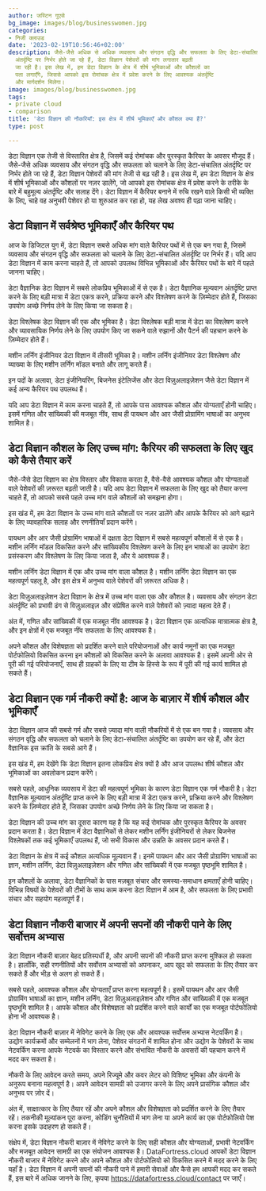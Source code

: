 ```yaml
---
author: जस्टिन गुएसे
bg_image: images/blog/businesswomen.jpg
categories:
- निजी क्लाउड
date: '2023-02-19T10:56:46+02:00'
description: जैसे-जैसे अधिक से अधिक व्यवसाय और संगठन वृद्धि और सफलता के लिए डेटा-संचालित
  अंतर्दृष्टि पर निर्भर होते जा रहे हैं, डेटा विज्ञान पेशेवरों की मांग लगातार बढ़ती
  जा रही है। इस लेख में, हम डेटा विज्ञान के क्षेत्र में शीर्ष भूमिकाओं और कौशलों का
  पता लगाएँगे, जिससे आपको इस रोमांचक क्षेत्र में प्रवेश करने के लिए आवश्यक अंतर्दृष्टि
  और मार्गदर्शन मिलेगा।
image: images/blog/businesswomen.jpg
tags:
- private cloud
- comparison
title: 'डेटा विज्ञान की नौकरियाँ: इस क्षेत्र में शीर्ष भूमिकाएँ और कौशल क्या हैं?'
type: post

---
```

डेटा विज्ञान एक तेजी से विस्तारित क्षेत्र है, जिसमें कई रोमांचक और पुरस्कृत कैरियर के अवसर मौजूद हैं। जैसे-जैसे अधिक व्यवसाय और संगठन वृद्धि और सफलता को चलाने के लिए डेटा-संचालित अंतर्दृष्टि पर निर्भर होते जा रहे हैं, डेटा विज्ञान पेशेवरों की मांग तेजी से बढ़ रही है। इस लेख में, हम डेटा विज्ञान के क्षेत्र में शीर्ष भूमिकाओं और कौशलों पर नज़र डालेंगे, जो आपको इस रोमांचक क्षेत्र में प्रवेश करने के तरीके के बारे में बहुमूल्य अंतर्दृष्टि और सलाह देंगे। डेटा विज्ञान में कैरियर बनाने में रुचि रखने वाले किसी भी व्यक्ति के लिए, चाहे वह अनुभवी पेशेवर हो या शुरुआत कर रहा हो, यह लेख अवश्य ही पढ़ा जाना चाहिए।

## डेटा विज्ञान में सर्वश्रेष्ठ भूमिकाएँ और कैरियर पथ

आज के डिजिटल युग में, डेटा विज्ञान सबसे अधिक मांग वाले कैरियर पथों में से एक बन गया है, जिसमें व्यवसाय और संगठन वृद्धि और सफलता को चलाने के लिए डेटा-संचालित अंतर्दृष्टि पर निर्भर हैं। यदि आप डेटा विज्ञान में काम करना चाहते हैं, तो आपको उपलब्ध विभिन्न भूमिकाओं और कैरियर पथों के बारे में पहले जानना चाहिए।

डेटा वैज्ञानिक डेटा विज्ञान में सबसे लोकप्रिय भूमिकाओं में से एक है। डेटा वैज्ञानिक मूल्यवान अंतर्दृष्टि प्राप्त करने के लिए बड़ी मात्रा में डेटा एकत्र करने, प्रक्रिया करने और विश्लेषण करने के ज़िम्मेदार होते हैं, जिसका उपयोग अच्छे निर्णय लेने के लिए किया जा सकता है।

डेटा विश्लेषक डेटा विज्ञान की एक और भूमिका है। डेटा विश्लेषक बड़ी मात्रा में डेटा का विश्लेषण करने और व्यावसायिक निर्णय लेने के लिए उपयोग किए जा सकने वाले रुझानों और पैटर्न की पहचान करने के ज़िम्मेदार होते हैं।

मशीन लर्निंग इंजीनियर डेटा विज्ञान में तीसरी भूमिका है। मशीन लर्निंग इंजीनियर डेटा विश्लेषण और व्याख्या के लिए मशीन लर्निंग मॉडल बनाते और लागू करते हैं।

इन पदों के अलावा, डेटा इंजीनियरिंग, बिजनेस इंटेलिजेंस और डेटा विज़ुअलाइज़ेशन जैसे डेटा विज्ञान में कई अन्य कैरियर पथ उपलब्ध हैं।

यदि आप डेटा विज्ञान में काम करना चाहते हैं, तो आपके पास आवश्यक कौशल और योग्यताएँ होनी चाहिए। इसमें गणित और सांख्यिकी की मजबूत नींव, साथ ही पायथन और आर जैसी प्रोग्रामिंग भाषाओं का अनुभव शामिल है।

## डेटा विज्ञान कौशल के लिए उच्च मांग: कैरियर की सफलता के लिए खुद को कैसे तैयार करें

जैसे-जैसे डेटा विज्ञान का क्षेत्र विस्तार और विकास करता है, वैसे-वैसे आवश्यक कौशल और योग्यताओं वाले पेशेवरों की ज़रूरत बढ़ती जाती है। यदि आप डेटा विज्ञान में सफलता के लिए खुद को तैयार करना चाहते हैं, तो आपको सबसे पहले उच्च मांग वाले कौशलों को समझना होगा।

इस खंड में, हम डेटा विज्ञान के उच्च मांग वाले कौशलों पर नज़र डालेंगे और आपके कैरियर को आगे बढ़ाने के लिए व्यावहारिक सलाह और रणनीतियाँ प्रदान करेंगे।

पायथन और आर जैसी प्रोग्रामिंग भाषाओं में दक्षता डेटा विज्ञान में सबसे महत्वपूर्ण कौशलों में से एक है। मशीन लर्निंग मॉडल विकसित करने और सांख्यिकीय विश्लेषण करने के लिए इन भाषाओं का उपयोग डेटा प्रसंस्करण और विश्लेषण के लिए किया जाता है, और ये आवश्यक हैं।

मशीन लर्निंग डेटा विज्ञान में एक और उच्च मांग वाला कौशल है। मशीन लर्निंग डेटा विज्ञान का एक महत्वपूर्ण पहलू है, और इस क्षेत्र में अनुभव वाले पेशेवरों की ज़रूरत अधिक है।

डेटा विज़ुअलाइज़ेशन डेटा विज्ञान के क्षेत्र में उच्च मांग वाला एक और कौशल है। व्यवसाय और संगठन डेटा अंतर्दृष्टि को प्रभावी ढंग से विज़ुअलाइज़ और संप्रेषित करने वाले पेशेवरों को ज़्यादा महत्व देते हैं।

अंत में, गणित और सांख्यिकी में एक मजबूत नींव आवश्यक है। डेटा विज्ञान एक अत्यधिक मात्रात्मक क्षेत्र है, और इन क्षेत्रों में एक मजबूत नींव सफलता के लिए आवश्यक है।

अपने कौशल और विशेषज्ञता को प्रदर्शित करने वाले परियोजनाओं और कार्य नमूनों का एक मजबूत पोर्टफोलियो विकसित करना इन कौशलों को विकसित करने के अलावा आवश्यक है। इसमें अपनी ओर से पूरी की गई परियोजनाएँ, साथ ही ग्राहकों के लिए या टीम के हिस्से के रूप में पूरी की गई कार्य शामिल हो सकते हैं।

## डेटा विज्ञान एक गर्म नौकरी क्यों है: आज के बाज़ार में शीर्ष कौशल और भूमिकाएँ

डेटा विज्ञान आज की सबसे गर्म और सबसे ज़्यादा मांग वाली नौकरियों में से एक बन गया है। व्यवसाय और संगठन वृद्धि और सफलता को चलाने के लिए डेटा-संचालित अंतर्दृष्टि का उपयोग कर रहे हैं, और डेटा वैज्ञानिक इस क्रांति के सबसे आगे हैं।

इस खंड में, हम देखेंगे कि डेटा विज्ञान इतना लोकप्रिय क्षेत्र क्यों है और आज उपलब्ध शीर्ष कौशल और भूमिकाओं का अवलोकन प्रदान करेंगे।

सबसे पहले, आधुनिक व्यवसाय में डेटा की महत्वपूर्ण भूमिका के कारण डेटा विज्ञान एक गर्म नौकरी है। डेटा वैज्ञानिक मूल्यवान अंतर्दृष्टि प्राप्त करने के लिए बड़ी मात्रा में डेटा एकत्र करने, प्रक्रिया करने और विश्लेषण करने के ज़िम्मेदार होते हैं, जिसका उपयोग अच्छे निर्णय लेने के लिए किया जा सकता है।

डेटा विज्ञान की उच्च मांग का दूसरा कारण यह है कि यह कई रोमांचक और पुरस्कृत कैरियर के अवसर प्रदान करता है। डेटा विज्ञान में डेटा वैज्ञानिकों से लेकर मशीन लर्निंग इंजीनियरों से लेकर बिजनेस विश्लेषकों तक कई भूमिकाएँ उपलब्ध हैं, जो सभी विकास और उन्नति के अवसर प्रदान करते हैं।

डेटा विज्ञान के क्षेत्र में कई कौशल अत्यधिक मूल्यवान हैं। इनमें पायथन और आर जैसी प्रोग्रामिंग भाषाओं का ज्ञान, मशीन लर्निंग, डेटा विज़ुअलाइज़ेशन और गणित और सांख्यिकी में एक मजबूत पृष्ठभूमि शामिल है।

इन कौशलों के अलावा, डेटा वैज्ञानिकों के पास मज़बूत संचार और समस्या-समाधान क्षमताएँ होनी चाहिए। विभिन्न विषयों के पेशेवरों की टीमों के साथ काम करना डेटा विज्ञान में आम है, और सफलता के लिए प्रभावी संचार और सहयोग महत्वपूर्ण हैं।

## डेटा विज्ञान नौकरी बाजार में अपनी सपनों की नौकरी पाने के लिए सर्वोत्तम अभ्यास

डेटा विज्ञान नौकरी बाज़ार बेहद प्रतिस्पर्धी है, और अपनी सपनों की नौकरी प्राप्त करना मुश्किल हो सकता है। हालाँकि, सही रणनीतियों और सर्वोत्तम अभ्यासों को अपनाकर, आप खुद को सफलता के लिए तैयार कर सकते हैं और भीड़ से अलग हो सकते हैं।

सबसे पहले, आवश्यक कौशल और योग्यताएँ प्राप्त करना महत्वपूर्ण है। इसमें पायथन और आर जैसी प्रोग्रामिंग भाषाओं का ज्ञान, मशीन लर्निंग, डेटा विज़ुअलाइज़ेशन और गणित और सांख्यिकी में एक मजबूत पृष्ठभूमि शामिल है। आपके कौशल और विशेषज्ञता को प्रदर्शित करने वाले कार्यों का एक मजबूत पोर्टफोलियो होना भी आवश्यक है।

डेटा विज्ञान नौकरी बाज़ार में नेविगेट करने के लिए एक और आवश्यक सर्वोत्तम अभ्यास नेटवर्किंग है। उद्योग कार्यक्रमों और सम्मेलनों में भाग लेना, पेशेवर संगठनों में शामिल होना और उद्योग के पेशेवरों के साथ नेटवर्किंग करना आपके नेटवर्क का विस्तार करने और संभावित नौकरी के अवसरों की पहचान करने में मदद कर सकता है।

नौकरी के लिए आवेदन करते समय, अपने रिज्यूमे और कवर लेटर को विशिष्ट भूमिका और कंपनी के अनुरूप बनाना महत्वपूर्ण है। अपने आवेदन सामग्री को उजागर करने के लिए अपने प्रासंगिक कौशल और अनुभव पर ज़ोर दें।

अंत में, साक्षात्कार के लिए तैयार रहें और अपने कौशल और विशेषज्ञता को प्रदर्शित करने के लिए तैयार रहें। तकनीकी मूल्यांकन पूरा करना, कोडिंग चुनौतियों में भाग लेना या अपने कार्य का एक पोर्टफोलियो पेश करना इसके उदाहरण हो सकते हैं।

संक्षेप में, डेटा विज्ञान नौकरी बाज़ार में नेविगेट करने के लिए सही कौशल और योग्यताओं, प्रभावी नेटवर्किंग और मजबूत आवेदन सामग्री का एक संयोजन आवश्यक है। DataFortress.cloud आपकों डेटा विज्ञान नौकरी बाजार में नेविगेट करने और अपने कौशल और पोर्टफोलियो को विकसित करने में मदद करने के लिए यहाँ है। डेटा विज्ञान में अपनी सपनों की नौकरी पाने में हमारी सेवाओं और कैसे हम आपकी मदद कर सकते हैं, इस बारे में अधिक जानने के लिए, कृपया https://datafortress.cloud/contact पर जाएँ।
